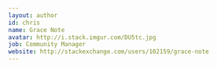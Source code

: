 ```yaml
---
layout: author
id: chris
name: Grace Note
avatar: http://i.stack.imgur.com/DU5tc.jpg
job: Community Manager
website: http://stackexchange.com/users/102159/grace-note
---
```

